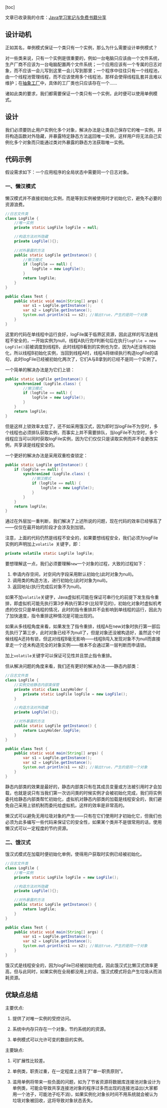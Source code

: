 [toc]

文章已收录我的仓库：[Java学习笔记与免费书籍分享](https://github.com/happysnaker/JavaLearningNotes)

## 设计动机

正如其名，单例模式保证一个类只有一个实例，那么为什么需要设计单例模式？

对一些类来说，只有一个实例是很重要的，例如一台电脑只应该由一个文件系统，生产厂商不应该为一台电脑配置两个文件系统；一个应用应该有一个专属的日志对象，而不应该一会儿写到这里一会儿写到那里；一个程序中往往只有一个线程池，由一个线程池管理线程，而不应该使用多个线程池，那样会使得线程乱套并且难以维护；在[抽象工厂](http://1.15.234.109:8000/factory-pattern/)中，具体的工厂类也只应该存在一个......

诸如此类的要求，我们都需要保证一个类只有一个实例，此时便可以使用单例模式。

## 设计

我们必须要防止用户实例化多个对象，解决办法是让类自己保存它的唯一实例，并将构造函数对外隐藏，并暴露特定静态方法返回唯一实例，这样用户将无法自己实例化多个对象而只能通过类对外暴露的静态方法获取唯一实例。

## 代码示例

假设需求如下：一个应用程序的全局状态中需要同一个日志对象。

### 一、懒汉模式

懒汉模式并不直接初始化实例，而是等到实例被使用时才初始化它，避免不必要的资源浪费。

```java
//日志文件类
class LogFile {
    //唯一实例
    private static LogFile logFile = null;

    //构造方法对外隐藏
    private LogFile(){};
    
    //对外暴露的方法
    public static LogFile getInstance() {
        //懒汉模式
        if (logFile == null) {
            logFile = new LogFile();
        }
        return logFile;
    }
}

public class Test {
    public static void main(String[] args) {
        var s1 = LogFile.getInstance();
        var s2 = LogFile.getInstance();
        System.out.println(s1 == s2); //输出true，产生的是同一个对象
    }
}
```

这里的代码在单线程中运行良好，logFile属于临界区资源，因此这样的写法是线程不安全的，一开始实例为null，线程A执行完if判断句后在执行```logFile = new LogFile()```前被调度到线程B，此时线程B看到的实例也为空，因为A还没有初始化，所以线程B初始化实例，当回到线程A时，线程A将继续执行构造logFile的语句，此时logFile已经被初始化两次了，它们A与B拿到的已经不是同一个实例了。

一个简单的解决办法是为它们上锁：

```java
public static LogFile getInstance() {
    synchronized (LogFile.class) {
        //懒汉模式
        if (logFile == null) {
            logFile = new LogFile();
        }
    }
    return logFile;
}
```

但是这样上锁效率太低了，还不如采用饿汉式，因为即时当logFile不为空时，多个线程也必须排队获取实例，而事实上并不需要排队，当logFile不为空时，多个线程应当可以同时获取logFile实例，因为它们仅仅只是读取实例而并不会更改实例，共享读是线程安全的。

一个更好的解决办法是采用双重检查锁定：

```java
public static LogFile getInstance() {
    if (logFile == null) {
        synchronized (LogFile.class) {
            //懒汉模式
            if (logFile == null) {
                logFile = new LogFile();
            }
        }
    }
    return logFile;
}
```

通过在外层加一重判断，我们解决了上述所说的问题，现在代码的效率已经够高了——仅仅在最开始的阶段才会涉及到加锁。

注意，上面的代码仍然是线程不安全的，如果要想线程安全，我们必须为logFile实例的声明加上```volatile ```关键字，即：

```java
private volatile static LogFile logFile;
```

要想理解这一点，我们必须要理解```new```一个对象的过程，大致的过程如下：

1. 申请内存空间，对空间内字段采用默认初始化(此时对象为null)。
2. 调用类的构造方法，进行初始化(此时对象为null)。
3. 返回地址(执行完成后对象不为null)。

如果不加```volatile```关键字，Java虚拟机可能在保证可串行化的前提下发生指令重排，即虚拟机可能先执行第3步再执行第2步(比较罕见的)，初始化对象时虚拟机考虑的仅仅只是单线程的情况，此时的指令重排并不会影响到单线程的运行，因此为了加快速度，指令重排这种情况是可能出现的。

如果从多线程角度来看，如果发生了指令重排，线程A在new对象时执行第一部后先执行了第三步，此时对象已经不为null了，但是对象还没被构造好，虽然这个时候线程A还持有锁，但这对线程B毫无影响——线程B闯入发现对象不为null而直接拿走一个还未构造完全的对象实例——根本不会通过第一层判断而申请锁。

加上```volatile```关键字可以保证可见性并且禁止指令重排。

但从解决问题的角度来看，我们还有更好的解决办法——静态内部类：

```java
//日志文件类
class LogFile {
    //实例交给静态内部类保管
    private static class LazyHolder {
        private static LogFile logFile = new LogFile();
    }

    //构造方法对外隐藏
    private LogFile(){};

    //对外暴露的方法
    public static LogFile getInstance() {
        return LazyHolder.logFile;
    }
}

public class Test {
    public static void main(String[] args) {
        var s1 = LogFile.getInstance();
        var s2 = LogFile.getInstance();
        System.out.println(s1 == s2); //输出true，产生的是同一个对象
    }
}
```

静态内部类的效果是最好的，静态内部类只有在其成员变量或方法被引用时才会加载，也就是说只有当我们第一次访问类的时候实例才会被初始化完成，我们将实例委托给静态内部类帮忙初始化，虚拟机对静态内部类的加载是线程安全的，我们避免自己采用上锁机制而委托给虚拟机，这样的效率是非常高的。

懒汉式可以避免无用垃圾对象的产生——只有在它们使用时才初始化它，但我们也必须为此多编写一些代码来保证它的安全性，如果某个类并不是很常用的话，使用懒汉式可以一定程度的节约资源。

### 二、饿汉式

饿汉式模式在加载时便初始化单例，使得用户获取时实例已经被初始化。

```java
//日志文件类
class LogFile {
    //唯一实例
    private static LogFile logFile = new LogFile();

    //构造方法对外隐藏
    private LogFile(){};

    //对外暴露的方法
    public static LogFile getInstance() {
        return logFile;
    }
}

public class Test {
    public static void main(String[] args) {
        var s1 = LogFile.getInstance();
        var s2 = LogFile.getInstance();
        System.out.println(s1 == s2); //输出true，产生的是同一个对象
    }
}
```

饿汉式是线程安全的，因为logFile已经被初始完成，因此饿汉式比懒汉式效率更高，但与此同时，如果实例在全局都没用上的话，饿汉式模式将会产生垃圾从而消耗资源。

## 优缺点总结

主要优点:

1. 提供了对唯一实例的受控访问。

2. 系统中内存只存在一个对象，节约系统的的资源。

3. 单例模式可以允许可变的数目的实例。

主要缺点:

1. 可扩展性比较差。

2. 单例类，职责过重，在一定程度上违背了"单一职责原则"。

3. 滥用单例将带来一些负面的问题，如为了节省资源将数据库连接池对象设计为单例类，可能会导致共享连接池对象的程序过多而出现的连接池溢出(大家都用一个池子，可能池子吃不消)，如果实例化对象长时间不用系统就会被认为垃圾对象被回收，这将导致对象状态丢失。

